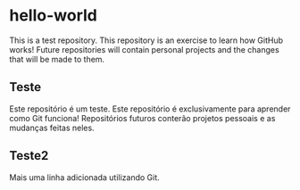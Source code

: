 # hello-world
This is a test repository.
This repository is an exercise to learn how GitHub works!
Future repositories will contain personal projects and the changes that will be made to them.

## Teste

Este repositório é um teste. 
Este repositório é exclusivamente para aprender como Git funciona!
Repositórios futuros conterão projetos pessoais e as mudanças feitas neles.

## Teste2

Mais uma linha adicionada utilizando Git.